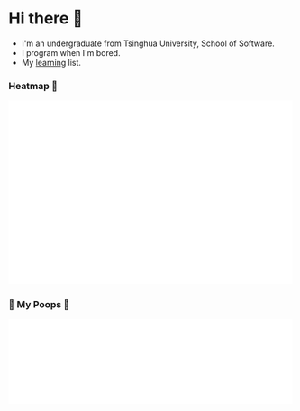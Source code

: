 # Hi there 👋

<!--
**BlackCloud37/BlackCloud37** is a ✨ _special_ ✨ repository because its `README.md` (this file) appears on your GitHub profile.

Here are some ideas to get you started:

- 🔭 I’m currently working on ...
- 🌱 I’m currently learning ...
- 👯 I’m looking to collaborate on ...
- 🤔 I’m looking for help with ...
- 💬 Ask me about ...
- 📫 How to reach me: ...
- 😄 Pronouns: ...
- ⚡ Fun fact: ...
-->

- I'm an undergraduate from Tsinghua University, School of Software.
- I program when I'm bored.
- My [learning](https://github.com/BlackCloud37/Learning) list.

### Heatmap 📅

![Isocalendar](/metrics.plugin.isocalendar.fullyear.svg)


### 💩 My Poops 💩

![Poopmap](/metrics.plugin.poopmap.svg)

